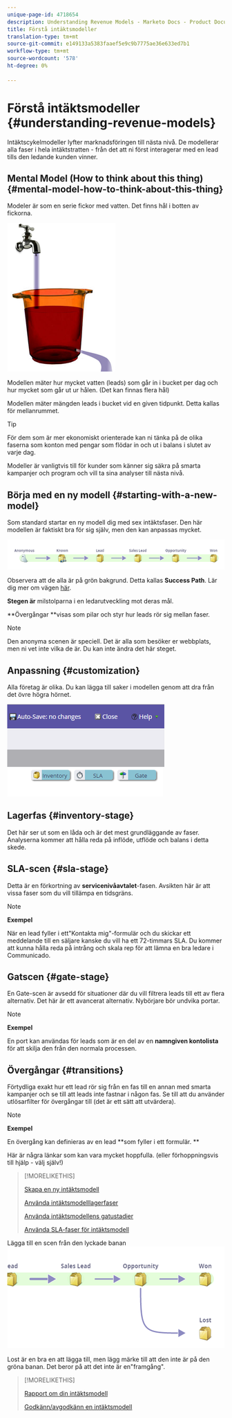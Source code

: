```yaml
---
unique-page-id: 4718654
description: Understanding Revenue Models - Marketo Docs - Product Documentation
title: Förstå intäktsmodeller
translation-type: tm+mt
source-git-commit: e149133a5383faaef5e9c9b7775ae36e633ed7b1
workflow-type: tm+mt
source-wordcount: '578'
ht-degree: 0%

---
```



# Förstå intäktsmodeller {#understanding-revenue-models}

Intäktscykelmodeller lyfter marknadsföringen till nästa nivå. De modellerar alla faser i hela intäktstratten - från det att ni först interagerar med en lead tills den ledande kunden vinner.

## Mental Model (How to think about this thing) {#mental-model-how-to-think-about-this-thing}

Modeler är som en serie fickor med vatten. Det finns hål i botten av fickorna.

![](assets/image2015-6-12-10-3a14-3a4.png)

Modellen mäter hur mycket vatten (leads) som går in i bucket per dag och hur mycket som går ut ur hålen. (Det kan finnas flera hål)

Modellen mäter mängden leads i bucket vid en given tidpunkt. Detta kallas för mellanrummet.

>[!TIP]
>
>För dem som är mer ekonomiskt orienterade kan ni tänka på de olika faserna som konton med pengar som flödar in och ut i balans i slutet av varje dag.

Modeller är vanligtvis till för kunder som känner sig säkra på smarta kampanjer och program och vill ta sina analyser till nästa nivå.

## Börja med en ny modell {#starting-with-a-new-model}

Som standard startar en ny modell dig med sex intäktsfaser. Den här modellen är faktiskt bra för sig själv, men den kan anpassas mycket.

![](assets/image2015-6-12-9-3a43-3a11.png)

Observera att de alla är på grön bakgrund. Detta kallas **Success Path**. Lär dig mer om vägen [här](understanding-revenue-model-success-path.md).

**Stegen är** milstolparna i en ledarutveckling mot deras mål.

**Övergångar **visas som pilar och styr hur leads rör sig mellan faser.

>[!NOTE]
>
>Den anonyma scenen är speciell. Det är alla som besöker er webbplats, men ni vet inte vilka de är. Du kan inte ändra det här steget.

## Anpassning {#customization}

Alla företag är olika. Du kan lägga till saker i modellen genom att dra från det övre högra hörnet.

![](assets/image2015-6-12-9-3a45-3a36.png)

## Lagerfas {#inventory-stage}

Det här ser ut som en låda och är det mest grundläggande av faser. Analyserna kommer att hålla reda på inflöde, utflöde och balans i detta skede.

## SLA-scen {#sla-stage}

Detta är en förkortning av **servicenivåavtalet**-fasen. Avsikten här är att vissa faser som du vill tillämpa en tidsgräns.

>[!NOTE]
>
>**Exempel**
>
>När en lead fyller i ett&quot;Kontakta mig&quot;-formulär och du skickar ett meddelande till en säljare kanske du vill ha ett 72-timmars SLA. Du kommer att kunna hålla reda på intrång och skala rep för att lämna en bra ledare i Communicado.

## Gatscen {#gate-stage}

En Gate-scen är avsedd för situationer där du vill filtrera leads till ett av flera alternativ. Det här är ett avancerat alternativ. Nybörjare bör undvika portar.

>[!NOTE]
>
>**Exempel**
>
>En port kan användas för leads som är en del av en **namngiven kontolista** för att skilja den från den normala processen.

## Övergångar {#transitions}

Förtydliga exakt hur ett lead rör sig från en fas till en annan med smarta kampanjer och se till att leads inte fastnar i någon fas. Se till att du använder utlösarfilter för övergångar till (det är ett sätt att utvärdera).

>[!NOTE]
>
>**Exempel**
>
>En övergång kan definieras av en lead **som fyller i ett formulär. **

Här är några länkar som kan vara mycket hoppfulla. (eller förhoppningsvis till hjälp - välj själv!)

>[!MORELIKETHIS]
>
>[Skapa en ny intäktsmodell](create-a-new-revenue-model.md)
>
>[Använda intäktsmodelllagerfaser](using-revenue-model-inventory-stages.md)
>
>[Använda intäktsmodellens gatustadier](using-revenue-model-gate-stages.md)
>
>[Använda SLA-faser för intäktsmodell](using-revenue-model-sla-stages.md)

Lägga till en scen från den lyckade banan   ![](assets/image2015-6-12-10-3a10-3a26.png)

Lost är en bra en att lägga till, men lägg märke till att den inte är på den gröna banan. Det beror på att det inte är en&quot;framgång&quot;.

>[!MORELIKETHIS]
>
>[Rapport om din intäktsmodell](report-on-your-revenue-model.md)
>
>[Godkänn/avgodkänn en intäktsmodell](approve-unapprove-a-revenue-model.md)

